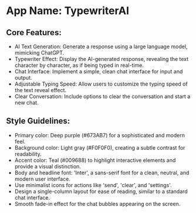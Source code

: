 # **App Name**: TypewriterAI

## Core Features:

- AI Text Generation: Generate a response using a large language model, mimicking ChatGPT.
- Typewriter Effect: Display the AI-generated response, revealing the text character by character, as if being typed in real-time.
- Chat Interface: Implement a simple, clean chat interface for input and output.
- Adjustable Typing Speed: Allow users to customize the typing speed of the text reveal effect.
- Clear Conversation: Include options to clear the conversation and start a new chat.

## Style Guidelines:

- Primary color: Deep purple (#673AB7) for a sophisticated and modern feel.
- Background color: Light gray (#F0F0F0), creating a subtle contrast for readability.
- Accent color: Teal (#009688) to highlight interactive elements and provide a visual distinction.
- Body and headline font: 'Inter', a sans-serif font for a clean, neutral, and modern user interface.
- Use minimalist icons for actions like 'send', 'clear', and 'settings'.
- Design a single-column layout for ease of reading, similar to a standard chat interface.
- Smooth fade-in effect for the chat bubbles appearing on the screen.